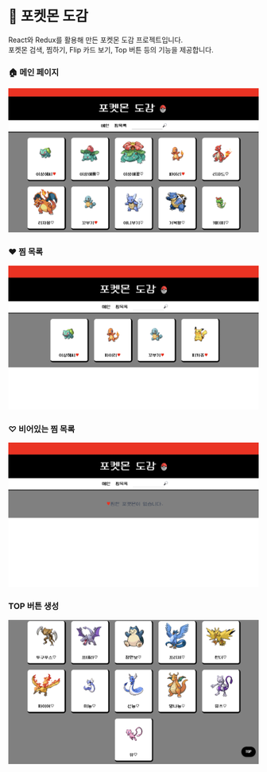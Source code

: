 # 📘 포켓몬 도감

React와 Redux를 활용해 만든 포켓몬 도감 프로젝트입니다.  
포켓몬 검색, 찜하기, Flip 카드 보기, Top 버튼 등의 기능을 제공합니다.

### 🏠 메인 페이지

![메인 페이지](./public/images/MainPage.png)

### ♥ 찜 목록

![찜 페이지](./public/images/Favorite.png)

### ♡ 비어있는 찜 목록

![비어있는 찜 페이지](./public/images/EmptyFav.png)

### TOP 버튼 생성

![ to the top](./public/images/TotheTopBtn.png)
